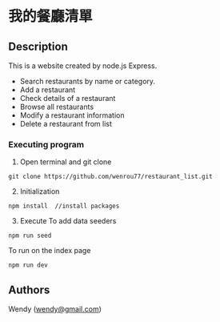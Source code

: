# 我的餐廳清單

## Description

This is a website created by node.js Express. 
- Search restaurants by name or category.
- Add a restaurant
- Check details of a restaurant
- Browse all restaurants
- Modify a restaurant information
- Delete a restaurant from list

### Executing program

1. Open terminal and git clone
```
git clone https://github.com/wenrou77/restaurant_list.git
```

2. Initialization
```
npm install  //install packages
```

3. Execute
To add data seeders
```
npm run seed
```

To run on the index page
```
npm run dev
```

## Authors

Wendy (wendy@gmail.com)
